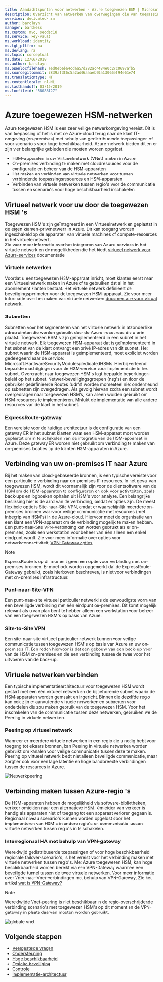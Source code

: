```yaml
---
title: Aandachtspunten voor netwerken - Azure toegewezen HSM | Microsoft Docs
description: Overzicht van netwerken van overwegingen die van toepassing op Azure toegewezen HSM-implementaties
services: dedicated-hsm
author: barclayn
manager: barbkess
ms.custom: mvc, seodec18
ms.service: key-vault
ms.workload: identity
ms.tgt_pltfrm: na
ms.devlang: na
ms.topic: conceptual
ms.date: 12/06/2018
ms.author: barclayn
ms.openlocfilehash: aed0eb6ba4cdaa57d282ac4484e0c27c0697afb5
ms.sourcegitcommit: 5839af386c5a2ad46aaaeb90a13065ef94e61e74
ms.translationtype: MT
ms.contentlocale: nl-NL
ms.lasthandoff: 03/19/2019
ms.locfileid: "58083127"
---
```

# <a name="azure-dedicated-hsm-networking"></a>Azure toegewezen HSM-netwerken

Azure toegewezen HSM is een zeer veilige netwerkomgeving vereist. Dit is van toepassing of het is met de Azure-cloud terug naar de klant IT-omgeving (on-premises) met behulp van gedistribueerde toepassingen of voor scenario's voor hoge beschikbaarheid. Azure-netwerk bieden dit en er zijn vier belangrijke gebieden die moeten worden opgelost.

- HSM-apparaten in uw Virtueelnetwerk (VNet) maken in Azure
- On-premises verbinding te maken met cloudresources voor de configuratie en beheer van de HSM-apparaten
- Het maken en verbinden van virtuele netwerken voor tussen verbindende toepassingsresources en HSM-apparaten
- Verbinden van virtuele netwerken tussen regio's voor de communicatie tussen en scenario's voor hoge beschikbaarheid inschakelen

## <a name="virtual-network-for-your-dedicated-hsms"></a>Virtueel netwerk voor uw door de toegewezen HSM 's

Toegewezen HSM's zijn geïntegreerd in een Virtueelnetwerk en geplaatst in de eigen klanten-privénetwerk in Azure. Dit kan toegang worden ingeschakeld op de apparaten van virtuele machines of compute-resources in het virtuele netwerk.  
Zie voor meer informatie over het integreren van Azure-services in het virtuele netwerk en de mogelijkheden die het biedt [virtueel netwerk voor Azure-services](../virtual-network/virtual-network-for-azure-services.md) documentatie.

### <a name="virtual-networks"></a>Virtuele netwerken

Voordat u een toegewezen HSM-apparaat inricht, moet klanten eerst naar een Virtueelnetwerk maken in Azure of te gebruiken dat al in het abonnement klanten bestaat. Het virtuele netwerk definieert de beveiligingsperimeter-voor de toegewezen HSM-apparaat. Zie voor meer informatie over het maken van virtuele netwerken [documentatie voor virtual network](../virtual-network/virtual-networks-overview.md).

### <a name="subnets"></a>Subnetten

Subnetten voor het segmenteren van het virtuele netwerk in afzonderlijke adresruimten die worden gebruikt door de Azure-resources die u erin plaatst. Toegewezen HSM's zijn geïmplementeerd in een subnet in het virtuele netwerk. Elk toegewezen HSM-apparaat dat is geïmplementeerd in het subnet van de klant ontvangt een privé IP-adres van dit subnet. Het subnet waarin de HSM-apparaat is geïmplementeerd, moet expliciet worden gedelegeerd naar de service: Microsoft.HardwareSecurityModules/dedicatedHSMs. Hierbij verleend bepaalde machtigingen voor de HSM-service voor implementatie in het subnet. Overdracht naar toegewezen HSM's legt bepaalde beperkingen-beleid op het subnet. Netwerkbeveiligingsgroepen (nsg's) en door de gebruiker gedefinieerde Routes (udr's) worden momenteel niet ondersteund op subnetten zijn overgedragen. Als gevolg hiervan zodra een subnet wordt overgedragen naar toegewezen HSM's, kan alleen worden gebruikt om HSM-resources te implementeren. Mislukt de implementatie van alle andere resources van de klant in het subnet.


### <a name="expressroute-gateway"></a>ExpressRoute-gateway

Een vereiste voor de huidige architectuur is de configuratie van een gateway ER in het subnet klanten waar een HSM-apparaat moet worden geplaatst om in te schakelen van de integratie van de HSM-apparaat in Azure. Deze gateway ER worden niet gebruikt om verbinding te maken van on-premises locaties op de klanten HSM-apparaten in Azure.

## <a name="connecting-your-on-premises-it-to-azure"></a>Verbinding van uw on-premises IT naar Azure

Bij het maken van cloud-gebaseerde bronnen, is een typische vereiste voor een particuliere verbinding naar on-premises IT-resources. In het geval van toegewezen HSM, wordt dit voornamelijk zijn voor de clientsoftware van de HSM om de HSM-apparaten te configureren en ook voor activiteiten, zoals back-ups en logboeken ophalen uit HSM's voor analyse. Een belangrijke beslissing hier is de aard van de verbinding, omdat er opties zijn.  De meest flexibele optie is Site-naar-Site VPN, omdat er waarschijnlijk meerdere on-premises bronnen waarvoor veilige communicatie met resources (met inbegrip van HSM's) in de Azure-cloud. Hiervoor moet de organisatie van een klant een VPN-apparaat om de verbinding mogelijk te maken hebben. Een punt-naar-Site VPN-verbinding kan worden gebruikt als er on-premises, zoals een werkstation voor beheer van één alleen een enkel eindpunt wordt.
Zie voor meer informatie over opties voor netwerkconnectiviteit, [VPN-Gateway opties](../vpn-gateway/vpn-gateway-about-vpngateways.md?toc=%2fazure%2fvirtual-network%2ftoc.json#planningtable).

> [!NOTE]
> ExpressRoute is op dit moment geen een optie voor verbinding met on-premises bronnen. Er moet ook worden opgemerkt dat de ExpressRoute-Gateway gebruikt, zoals hierboven beschreven, is niet voor verbindingen met on-premises infrastructuur.

### <a name="point-to-site-vpn"></a>Punt-naar-Site-VPN

Een punt-naar-site virtueel particulier netwerk is de eenvoudigste vorm van een beveiligde verbinding met één eindpunt on-premises. Dit komt mogelijk relevant als u van plan bent te hebben alleen een werkstation voor beheer van één toegewezen HSM's op basis van Azure.

### <a name="site-to-site-vpn"></a>Site-to-Site VPN

Een site-naar-site virtueel particulier netwerk kunnen voor veilige communicatie tussen toegewezen HSM's op basis van Azure en uw on-premises IT. Een reden hiervoor is dat een gebouw van een back-up voor van de HSM on-premises en die een verbinding tussen de twee voor het uitvoeren van de back-up.

## <a name="connecting-virtual-networks"></a>Virtuele netwerken verbinden

Een typische implementatiearchitectuur voor toegewezen HSM wordt gestart met een één virtueel netwerk en de bijbehorende subnet waarin de HSM-apparaten worden gemaakt en ingericht. Binnen die dezelfde regio kan ook zijn er aanvullende virtuele netwerken en subnetten voor onderdelen die zou maken gebruik van de toegewezen HSM. Voor het inschakelen van de communicatie tussen deze netwerken, gebruiken we de Peering in virtuele netwerken.

### <a name="virtual-network-peering"></a>Peering op virtueel netwerk

Wanneer er meerdere virtuele netwerken in een regio die u nodig hebt voor toegang tot elkaars bronnen, kan Peering in virtuele netwerken worden gebruikt om kanalen voor veilige communicatie tussen deze te maken.  Peering op virtueel netwerk biedt niet alleen beveiligde communicatie, maar zorgt er ook voor een lage latentie en hoge bandbreedte verbindingen tussen de resources in Azure.

![Netwerkpeering](media/networking/peering.png)

## <a name="connecting-across-azure-regions"></a>Verbinding maken tussen Azure-regio 's

De HSM-apparaten hebben de mogelijkheid via software-bibliotheken, verkeer omleiden naar een alternatieve HSM. Omleiden van verkeer is handig als apparaten niet of toegang tot een apparaat verloren gegaan is. Regionaal niveau scenario's kunnen worden opgelost door het implementeren van HSM's in andere regio's en communicatie tussen virtuele netwerken tussen regio's in te schakelen.

### <a name="cross-region-ha-using-vpn-gateway"></a>Interregionaal HA met behulp van VPN-gateway

Wereldwijd gedistribueerde toepassingen of voor hoge beschikbaarheid regionale failover-scenario's, is het vereist voor het verbinding maken met virtuele netwerken tussen regio's. Met Azure toegewezen HSM, kan hoge beschikbaarheid worden bereikt via een VPN-Gateway waarmee een beveiligde tunnel tussen de twee virtuele netwerken. Voor meer informatie over Vnet-naar-Vnet-verbindingen met behulp van VPN-Gateway, Zie het artikel [wat is VPN-Gateway?](../vpn-gateway/vpn-gateway-about-vpngateways.md#V2V)

> [!NOTE]
> Wereldwijde Vnet-peering is niet beschikbaar in de regio-overschrijdende verbinding scenario's met toegewezen HSM's op dit moment en de VPN-gateway in plaats daarvan moeten worden gebruikt. 

![globale vnet](media/networking/global-vnet.png)

## <a name="next-steps"></a>Volgende stappen

- [Veelgestelde vragen](faq.md)
- [Ondersteuning](supportability.md)
- [Hoge beschikbaarheid](high-availability.md)
- [Fysieke beveiliging](physical-security.md)
- [Controle](monitoring.md)
- [Implementatie-architectuur](deployment-architecture.md)
